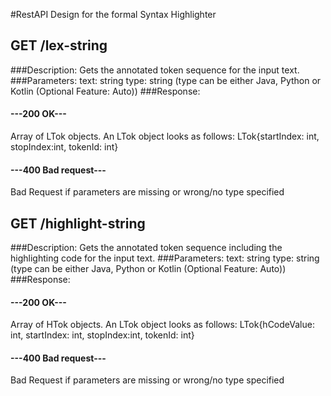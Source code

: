 #RestAPI Design for the formal Syntax Highlighter

## GET /lex-string
###Description:
Gets the annotated token sequence for the input text.
###Parameters:
text: string
type: string (type can be either Java, Python or Kotlin
(Optional Feature: Auto))
###Response:
#### ---200 OK---
Array of LTok objects. An LTok object looks as follows: LTok{startIndex: int, stopIndex:int, tokenId: int}
#### ---400 Bad request---
Bad Request if parameters are missing or wrong/no type specified
## GET /highlight-string
###Description:
Gets the annotated token sequence including the highlighting code for the input text.
###Parameters:
text: string
type: string (type can be either Java, Python or Kotlin
(Optional Feature: Auto))
###Response:
#### ---200 OK---
Array of HTok objects. An LTok object looks as follows: LTok{hCodeValue: int, startIndex: int, stopIndex:int, tokenId: int}
#### ---400 Bad request---
Bad Request if parameters are missing or wrong/no type specified
